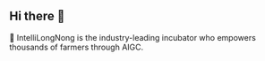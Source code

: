 ## Hi there 👋

🌈 IntelliLongNong is the industry-leading incubator who empowers thousands of farmers through AIGC.
